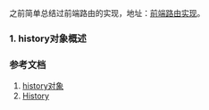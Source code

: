 之前简单总结过前端路由的实现，地址：[前端路由实现](https://blog.csdn.net/liujie19901217/article/details/51850769)。

### 1. history对象概述


### 参考文档
1. [history对象](https://javascript.ruanyifeng.com/bom/history.html#toc0)
2. [History](https://developer.mozilla.org/zh-CN/docs/Web/API/History)